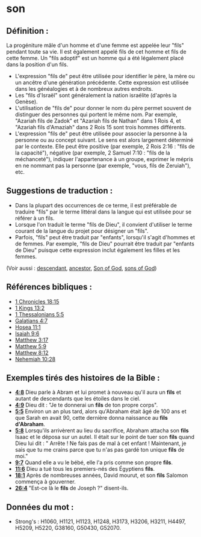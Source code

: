 # son

## Définition :

La progéniture mâle d'un homme et d'une femme est appelée leur "fils" pendant toute sa vie. Il est également appelé fils de cet homme et fils de cette femme. Un "fils adoptif" est un homme qui a été légalement placé dans la position d'un fils.

* L'expression "fils de" peut être utilisée pour identifier le père, la mère ou un ancêtre d'une génération précédente. Cette expression est utilisée dans les généalogies et à de nombreux autres endroits.
* Les "fils d'Israël" sont généralement la nation israélite (d'après la Genèse).
* L'utilisation de "fils de" pour donner le nom du père permet souvent de distinguer des personnes qui portent le même nom. Par exemple, "Azariah fils de Zadok" et "Azariah fils de Nathan" dans 1 Rois 4, et "Azariah fils d'Amaziah" dans 2 Rois 15 sont trois hommes différents.
* L'expression "fils de" peut être utilisée pour associer la personne à la personne ou au concept suivant. Le sens est alors largement déterminé par le contexte. Elle peut être positive (par exemple, 2 Rois 2:16 : "fils de la capacité"), négative (par exemple, 2 Samuel 7:10 : "fils de la méchanceté"), indiquer l'appartenance à un groupe, exprimer le mépris en ne nommant pas la personne (par exemple, "vous, fils de Zeruiah"), etc.

## Suggestions de traduction :

* Dans la plupart des occurrences de ce terme, il est préférable de traduire "fils" par le terme littéral dans la langue qui est utilisée pour se référer à un fils.
* Lorsque l'on traduit le terme "fils de Dieu", il convient d'utiliser le terme courant de la langue du projet pour désigner un "fils".
* Parfois, "fils" peut être traduit par "enfants", lorsqu'il s'agit d'hommes et de femmes. Par exemple, "fils de Dieu" pourrait être traduit par "enfants de Dieu" puisque cette expression inclut également les filles et les femmes.

(Voir aussi : [descendant](../other/descendant.md), [ancestor](../other/father.md), [Son of God](../kt/sonofgod.md), [sons of God](../kt/sonsofgod.md))

## Références bibliques :

* [1 Chronicles 18:15](rc://en/tn/help/1ch/18/15)
* [1 Kings 13:2](rc://en/tn/help/1ki/13/02)
* [1 Thessalonians 5:5](rc://en/tn/help/1th/05/05)
* [Galatians 4:7](rc://en/tn/help/gal/04/07)
* [Hosea 11:1](rc://en/tn/help/hos/11/01)
* [Isaiah 9:6](rc://en/tn/help/isa/09/06)
* [Matthew 3:17](rc://en/tn/help/mat/03/17)
* [Matthew 5:9](rc://en/tn/help/mat/05/09)
* [Matthew 8:12](rc://en/tn/help/mat/08/12)
* [Nehemiah 10:28](rc://en/tn/help/neh/10/28)

## Exemples tirés des histoires de la Bible :

* __[4:8](rc://en/tn/help/obs/04/08)__ Dieu parle à Abram et lui promet à nouveau qu'il aura un __fils__ et autant de descendants que les étoiles dans le ciel.
* __[4:9](rc://en/tn/help/obs/04/09)__ Dieu dit : "Je te donnerai un __fils__ de ton propre corps".
* __[5:5](rc://en/tn/help/obs/05/05)__ Environ un an plus tard, alors qu'Abraham était âgé de 100 ans et que Sarah en avait 90, cette dernière donna naissance au __fils d'Abraham__.
* __[5:8](rc://en/tn/help/obs/05/08)__ Lorsqu'ils arrivèrent au lieu du sacrifice, Abraham attacha son __fils__ Isaac et le déposa sur un autel. Il était sur le point de tuer son __fils__ quand Dieu lui dit : " Arrête ! Ne fais pas de mal à cet enfant ! Maintenant, je sais que tu me crains parce que tu n'as pas gardé ton unique __fils__ de moi."
* __[9:7](rc://en/tn/help/obs/09/07)__ Quand elle a vu le bébé, elle l'a pris comme son propre __fils__.
* __[11:6](rc://en/tn/help/obs/11/06)__ Dieu a tué tous les premiers-nés des Égyptiens __fils__.
* __[18:1](rc://en/tn/help/obs/18/01)__ Après de nombreuses années, David mourut, et son __fils__ Salomon commença à gouverner.
* __[26:4](rc://en/tn/help/obs/26/04)__ "Est-ce là le __fils__ de Joseph ?" disent-ils.

## Données du mot :

* Strong's : H1060, H1121, H1123, H1248, H3173, H3206, H3211, H4497, H5209, H5220, G38160, G50430, G52070.
